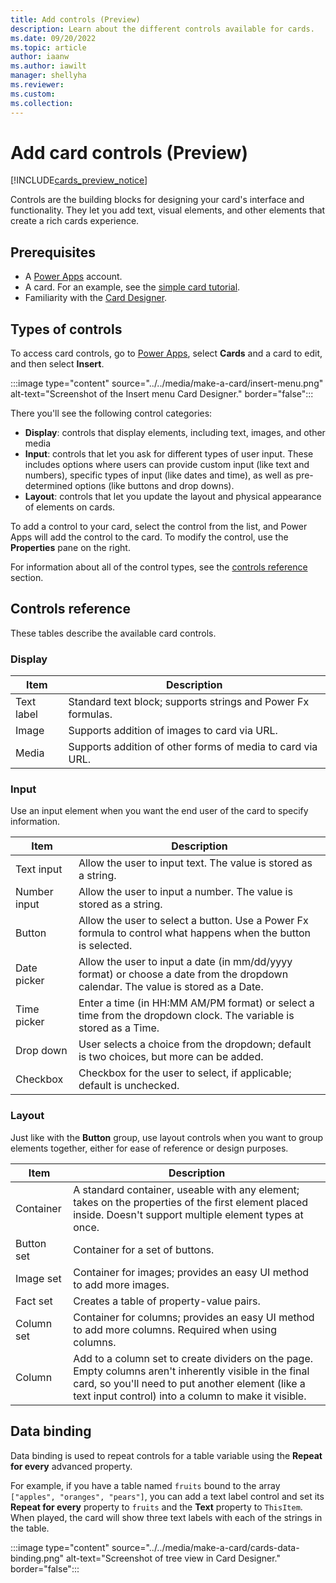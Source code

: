 ```yaml
---
title: Add controls (Preview)
description: Learn about the different controls available for cards.
ms.date: 09/20/2022
ms.topic: article
author: iaanw
ms.author: iawilt
manager: shellyha
ms.reviewer: 
ms.custom: 
ms.collection: 
---
```


# Add card controls (Preview)

[!INCLUDE[cards_preview_notice](../../includes/preview-include.md)]

Controls are the building blocks for designing your card's interface and functionality. They let you add text, visual elements, and other elements that create a rich cards experience.

## Prerequisites

- A [Power Apps](https://powerapps.microsoft.com/) account.
- A card. For an example, see the [simple card tutorial](../../tutorials/hello-world-card.md).
- Familiarity with the [Card Designer](../designer-overview.md).

## Types of controls

To access card controls, go to [Power Apps](https://powerapps.microsoft.com/), select **Cards** and a card to edit, and then select **Insert**.

   :::image type="content" source="../../media/make-a-card/insert-menu.png" alt-text="Screenshot of the Insert menu Card Designer." border="false":::

There you'll see the following control categories:

- **Display**: controls that display elements, including text, images, and other media
- **Input**: controls that let you ask for different types of user input. These includes options where users can provide custom input (like text and numbers), specific types of input (like dates and time), as well as pre-determined options (like buttons and drop downs).
- **Layout**: controls that let you update the layout and physical appearance of elements on cards.

To add a control to your card, select the control from the list, and Power Apps will add the control to the card. To modify the control, use the **Properties** pane on the right.

For information about all of the control types, see the [controls reference](#controls-reference) section.

## Controls reference

These tables describe the available card controls.

### Display

| Item     | Description                                                                                                                                                                                               |
|--------------|---------------------------------------------------------------------------------------------------------------------------------------------------------------------------------------------------------------|
| Text label    | Standard text block; supports strings and Power Fx formulas.                                                                                                                                                   |
| Image        | Supports addition of images to card via URL.                                                                                                                                                                  |
| Media        | Supports addition of other forms of media to card via URL.                                                                                                                                                    |

### Input

Use an input element when you want the end user of the card to specify information.

| Item        | Description                                                                                                           |
|-----------------|---------------------------------------------------------------------------------------------------------------------------|
| Text input     | Allow the user to input text. The value is stored as a string.                          |
| Number input    | Allow the user to input a number. The value is stored as a string. |
| Button       | Allow the user to select a button. Use a Power Fx formula to control what happens when the button is selected.                                                                       |
| Date picker      | Allow the user to input a date (in mm/dd/yyyy format) or choose a date from the dropdown calendar. The value is stored as a Date.                                  |
| Time picker     | Enter a time (in HH:MM AM/PM format) or select a time from the dropdown clock. The variable is stored as a Time.                                                      |
| Drop down | User selects a choice from the dropdown; default is two choices, but more can be added.                                   |
| Checkbox    | Checkbox for the user to select, if applicable; default is unchecked.                                                      |

### Layout

Just like with the **Button** group, use layout controls when you want to group elements together, either for ease of reference or design purposes.

| Item  | Description                                                                                                                                                                                                      |
|-----------|----------------------------------------------------------------------------------------------------------------------------------------------------------------------------------------------------------------------|
| Container | A standard container, useable with any element; takes on the properties of the first element placed inside. Doesn't support multiple element types at once.                                                          |
| Button set | Container for a set of buttons.                                                          |
| Image set  | Container for images; provides an easy UI method to add more images.                                                                                                                                                 |
| Fact set   | Creates a table of property-value pairs.                                                                                                                                                                             |
| Column set | Container for columns; provides an easy UI method to add more columns. Required when using columns.                                                                                                                  |
| Column    | Add to a column set to create dividers on the page. Empty columns aren't inherently visible in the final card, so you'll need to put another element (like a text input control) into a column to make it visible. |

## Data binding

Data binding is used to repeat controls for a table variable using the **Repeat for every** advanced property.

For example, if you have a table named `fruits` bound to the array `["apples", "oranges", "pears"]`, you can add a text label control and set its **Repeat for every** property to `fruits` and the **Text** property to `ThisItem`. When played, the card will show three text labels with each of the strings in the table.

   :::image type="content" source="../../media/make-a-card/cards-data-binding.png" alt-text="Screenshot of tree view in Card Designer." border="false":::
